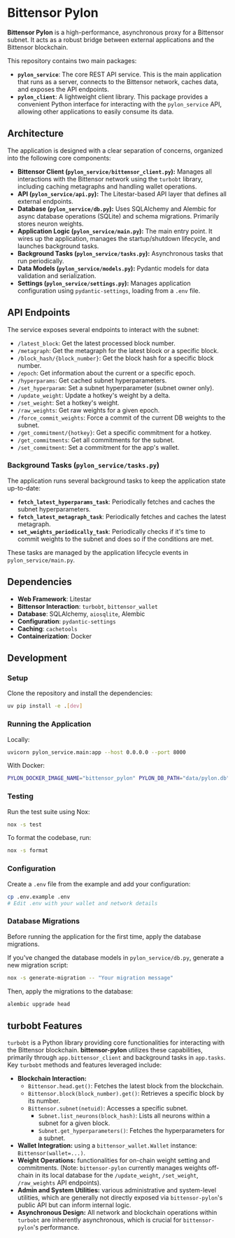 # Bittensor Pylon

**Bittensor Pylon** is a high-performance, asynchronous proxy for a Bittensor subnet. It acts as a robust bridge between external applications and the Bittensor blockchain.

This repository contains two main packages:

-   **`pylon_service`**: The core REST API service. This is the main application that runs as a server, connects to the Bittensor network, caches data, and exposes the API endpoints.
-   **`pylon_client`**: A lightweight client library. This package provides a convenient Python interface for interacting with the `pylon_service` API, allowing other applications to easily consume its data.


## Architecture

The application is designed with a clear separation of concerns, organized into the following core components:

-   **Bittensor Client (`pylon_service/bittensor_client.py`):** Manages all interactions with the Bittensor network using the `turbobt` library, including caching metagraphs and handling wallet operations.
-   **API (`pylon_service/api.py`):** The Litestar-based API layer that defines all external endpoints.
-   **Database (`pylon_service/db.py`):** Uses SQLAlchemy and Alembic for async database operations (SQLite) and schema migrations. Primarily stores neuron weights.
-   **Application Logic (`pylon_service/main.py`):** The main entry point. It wires up the application, manages the startup/shutdown lifecycle, and launches background tasks.
-   **Background Tasks (`pylon_service/tasks.py`):** Asynchronous tasks that run periodically.
-   **Data Models (`pylon_service/models.py`):** Pydantic models for data validation and serialization.
-   **Settings (`pylon_service/settings.py`):** Manages application configuration using `pydantic-settings`, loading from a `.env` file.

## API Endpoints

The service exposes several endpoints to interact with the subnet:

-   `/latest_block`: Get the latest processed block number.
-   `/metagraph`: Get the metagraph for the latest block or a specific block.
-   `/block_hash/{block_number}`: Get the block hash for a specific block number.
-   `/epoch`: Get information about the current or a specific epoch.
-   `/hyperparams`: Get cached subnet hyperparameters.
-   `/set_hyperparam`: Set a subnet hyperparameter (subnet owner only).
-   `/update_weight`: Update a hotkey's weight by a delta.
-   `/set_weight`: Set a hotkey's weight.
-   `/raw_weights`: Get raw weights for a given epoch.
-   `/force_commit_weights`: Force a commit of the current DB weights to the subnet.
-   `/get_commitment/{hotkey}`: Get a specific commitment for a hotkey.
-   `/get_commitments`: Get all commitments for the subnet.
-   `/set_commitment`: Set a commitment for the app's wallet.

### Background Tasks (`pylon_service/tasks.py`)

The application runs several background tasks to keep the application state up-to-date:

-   **`fetch_latest_hyperparams_task`**: Periodically fetches and caches the subnet hyperparameters.
-   **`fetch_latest_metagraph_task`**: Periodically fetches and caches the latest metagraph.
-   **`set_weights_periodically_task`**: Periodically checks if it's time to commit weights to the subnet and does so if the conditions are met.

These tasks are managed by the application lifecycle events in `pylon_service/main.py`.


## Dependencies

-   **Web Framework**: Litestar
-   **Bittensor Interaction**: `turbobt`, `bittensor_wallet`
-   **Database**: SQLAlchemy, `aiosqlite`, Alembic
-   **Configuration**: `pydantic-settings`
-   **Caching**: `cachetools`
-   **Containerization**: Docker


## Development

### Setup

Clone the repository and install the dependencies:

```bash
uv pip install -e .[dev]
```

### Running the Application

Locally:

```bash
uvicorn pylon_service.main:app --host 0.0.0.0 --port 8000
```

With Docker:

```bash
PYLON_DOCKER_IMAGE_NAME="bittensor_pylon" PYLON_DB_PATH="data/pylon.db" ./docker-run.sh
```

### Testing

Run the test suite using Nox:

```bash
nox -s test
```

To format the codebase, run:

```bash
nox -s format
```


### Configuration

Create a `.env` file from the example and add your configuration:

```bash
cp .env.example .env
# Edit .env with your wallet and network details
```

### Database Migrations

Before running the application for the first time, apply the database migrations.

If you've changed the database models in `pylon_service/db.py`, generate a new migration script:
```bash
nox -s generate-migration -- "Your migration message"
```

Then, apply the migrations to the database:
```bash
alembic upgrade head
```


## turbobt Features

`turbobt` is a Python library providing core functionalities for interacting with the Bittensor blockchain. **bittensor-pylon** utilizes these capabilities, primarily through `app.bittensor_client` and background tasks in `app.tasks`. Key `turbobt` methods and features leveraged include:

- **Blockchain Interaction:**
  - `Bittensor.head.get()`: Fetches the latest block from the blockchain.
  - `Bittensor.block(block_number).get()`: Retrieves a specific block by its number.
  - `Bittensor.subnet(netuid)`: Accesses a specific subnet.
    - `Subnet.list_neurons(block_hash)`: Lists all neurons within a subnet for a given block.
    - `Subnet.get_hyperparameters()`: Fetches the hyperparameters for a subnet.
- **Wallet Integration:** using a `bittensor_wallet.Wallet` instance: `Bittensor(wallet=...)`.
- **Weight Operations:** functionalities for on-chain weight setting and commitments. (Note: `bittensor-pylon` currently manages weights off-chain in its local database for the `/update_weight`, `/set_weight`, `/raw_weights` API endpoints).
- **Admin and System Utilities:** various administrative and system-level utilities, which are generally not directly exposed via `bittensor-pylon`'s public API but can inform internal logic.
- **Asynchronous Design:** All network and blockchain operations within `turbobt` are inherently asynchronous, which is crucial for `bittensor-pylon`'s performance.
